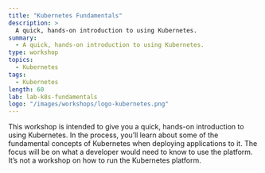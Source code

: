 ```yaml
---
title: "Kubernetes Fundamentals"
description: >
  A quick, hands-on introduction to using Kubernetes.
summary:
  - A quick, hands-on introduction to using Kubernetes.
type: workshop
topics:
  - Kubernetes
tags:
  - Kubernetes
length: 60
lab: lab-k8s-fundamentals
logo: "/images/workshops/logo-kubernetes.png"
---
```


This workshop is intended to give you a quick, hands-on introduction to using Kubernetes. In the process, you’ll learn about some of the fundamental concepts of Kubernetes when deploying applications to it. The focus will be on what a developer would need to know to use the platform. It’s not a workshop on how to run the Kubernetes platform.
